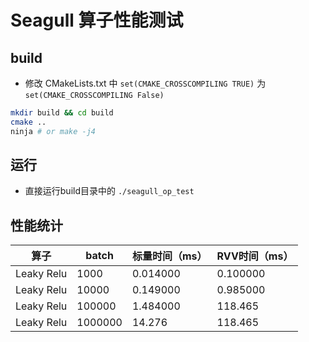 Seagull 算子性能测试
========

## build
- 修改 CMakeLists.txt 中 `set(CMAKE_CROSSCOMPILING TRUE)` 为 `set(CMAKE_CROSSCOMPILING False)`
```sh
mkdir build && cd build
cmake ..
ninja # or make -j4
```
## 运行

- 直接运行build目录中的 `./seagull_op_test`

## 性能统计

| 算子 | batch | 标量时间（ms）| RVV时间（ms）|
|----|----|----|----|
|Leaky Relu| 1000 |0.014000|0.100000|
|Leaky Relu|10000 |0.149000|0.985000|
|Leaky Relu|100000|1.484000|118.465|
|Leaky Relu|1000000|14.276| 118.465|